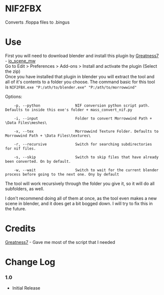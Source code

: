 # NIF2FBX
Converts .floppa files to .bingus

# Use

First you will need to download blender and install this plugin by [Greatness7](https://github.com/Greatness7) - [io_scene_mw](https://github.com/Greatness7/io_scene_mw)  
Go to Edit > Preferences > Add-ons > Install and activate the plugin (Select the zip)  
Once you have installed that plugin in blender you will extract the tool and all of it's contents to a folder you choose.
The command basic for this tool is `NIF2FBX.exe "P:/ath/to/blender.exe" "P:/ath/to/morrowwind"`

Options:  
```
	-p, --python                NIF conversion python script path. Defaults to inside this exe's folder + mass_convert_nif.py

  	-i, --input                 Folder to convert Morrowwind Path + \Data Files\meshes\

 	-x, --tex                   Morrowwind Texture Folder. Defaults to Morrowwind Path + \Data Files\textures\

 	-r, --recursive             Switch for searching subdirectories for nif files.

 	-s, --skip                  Switch to skip files that have already been converted. On by default.

 	-w, --wait                  Switch to wait for the current blender process before going to the next one. Ony by default
```

The tool will work recursively through the folder you give it, so it will do all subfolders, as well.

I don't recommend doing all of them at once, as the tool even makes a new scene in blender, and it does get a bit bogged down. I will try to fix this in the future.  

# Credits
[Greatness7](https://github.com/Greatness7) - Gave me most of the script that I needed

# Change Log
### 1.0

* Initial Release
